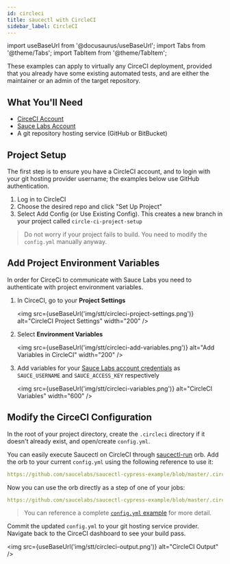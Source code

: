 ```yaml
---
id: circleci
title: saucectl with CircleCI
sidebar_label: CircleCI
---
```


import useBaseUrl from '@docusaurus/useBaseUrl';
import Tabs from '@theme/Tabs';
import TabItem from '@theme/TabItem';

These examples can apply to virtually any CirceCI deployment, provided that you already have some existing automated tests, and are either the maintainer or an admin of the target repository.

## What You'll Need

* [CirceCI Account](https://circleci.com/signup/)
* [Sauce Labs Account](https://saucelabs.com/sign-up)
* A git repository hosting service (GitHub or BitBucket)

## Project Setup

The first step is to ensure you have a CircleCI account, and to login with your git hosting provider username; the examples below use GitHub authentication.

1. Log in to CircleCI
2. Choose the desired repo and click "Set Up Project"
3. Select Add Config (or Use Existing Config). This creates a new branch in your project called `circle-ci-project-setup`

> Do not worry if your project fails to build. You need to modify the `config.yml` manually anyway.

## Add Project Environment Variables

In order for CirceCi to communicate with Sauce Labs you need to authenticate with project environment variables.

1. In CirceCI, go to your __Project Settings__

    <img src={useBaseUrl('img/stt/circleci-project-settings.png')} alt="CircleCI Project Settings" width="200" />

2. Select __Environment Variables__

    <img src={useBaseUrl('img/stt/circleci-add-variables.png')} alt="Add Variables in CircleCI" width="200" />

3. Add variables for your [Sauce Labs account credentials](https://app.saucelabs.com/user-settings) as `SAUCE_USERNAME` and `SAUCE_ACCESS_KEY` respectively

    <img src={useBaseUrl('img/stt/circleci-variables.png')} alt="CircleCI Variables" width="600" />



## Modify the CirceCI Configuration

In the root of your project directory, create the `.circleci` directory if it doesn't already exist, and open/create `config.yml`.

You can easily execute Saucectl on CircleCI through [saucectl-run](https://circleci.com/developer/orbs/orb/saucelabs/saucectl-run) orb. Add the orb to your current `config.yml` using the following reference to  use it:

```yaml reference
https://github.com/saucelabs/saucectl-cypress-example/blob/master/.circleci/config.yml#L2-L3
```

Now you can use the orb directly as a step of one of your jobs:
```yaml reference
https://github.com/saucelabs/saucectl-cypress-example/blob/master/.circleci/config.yml#L13-L15
```

> You can reference a complete [`config.yml` example](https://github.com/saucelabs/saucectl-cypress-example/blob/master/.circleci/config.yml) for more detail.

Commit the updated `config.yml` to your git hosting service provider. Navigate back to the CirceCI dashboard to see your build pass.

<img src={useBaseUrl('img/stt/circleci-output.png')} alt="CircleCI Output" />

